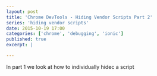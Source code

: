 ```yaml
---
layout: post
title: 'Chrome DevTools - Hiding Vendor Scripts Part 2'
series: 'hiding vendor scripts'
date: 2015-10-19 17:00
categories: ['chrome', 'debugging', 'ionic']
published: true
excerpt: | 

---
```


In part 1 we look at how to individually hidec a script 